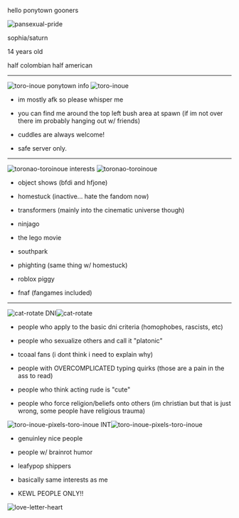 hello ponytown gooners 

![pansexual-pride](https://github.com/mvffinz/mvffinz/assets/171289582/fae54192-1734-4055-8d11-e0d18f192a88)


sophia/saturn

14 years old

half colombian half american

----------



![toro-inoue](https://github.com/mvffinz/mvffinz/assets/171289582/49f71bb1-69f9-4fd9-94de-ef5efbb3d7d6)
ponytown info ![toro-inoue](https://github.com/mvffinz/mvffinz/assets/171289582/0b0c2ead-206c-4fea-b552-74b77c11be2d)


* im mostly afk so please whisper me

* you can find me around the top left bush area at spawn (if im not over there im probably hanging out w/ friends)

* cuddles are always welcome!

* safe server only.

------------

![toronao-toroinoue](https://github.com/mvffinz/mvffinz/assets/171289582/48ec85b7-3311-4d3f-b2e9-0d44070d8a08) interests ![toronao-toroinoue](https://github.com/mvffinz/mvffinz/assets/171289582/969b90f6-0e66-4278-85f6-4c805b9e04af)

* object shows (bfdi and hfjone)

* homestuck (inactive... hate the fandom now)

* transformers (mainly into the cinematic universe though)

* ninjago

* the lego movie

* southpark 

* phighting (same thing w/ homestuck)

* roblox piggy

* fnaf (fangames included)

-------

![cat-rotate](https://github.com/mvffinz/mvffinz/assets/171289582/5a675711-ca90-46b6-a9c9-b65c9fb58fa9)
DNI![cat-rotate](https://github.com/mvffinz/mvffinz/assets/171289582/0caebdac-73b5-4a7b-b7f9-f82c44152f00)

* people who apply to the basic dni criteria (homophobes, rascists, etc)

* people who sexualize others and call it "platonic"

* tcoaal fans (i dont think i need to explain why)

* people with OVERCOMPLICATED typing quirks (those are a pain in the ass to read)

* people who think acting rude is "cute"

* people who force religion/beliefs onto others (im christian but that is just wrong, some people have religious trauma)

![toro-inoue-pixels-toro-inoue](https://github.com/mvffinz/mvffinz/assets/171289582/d2f73597-9916-4091-8d99-17f555cd88aa)
INT![toro-inoue-pixels-toro-inoue](https://github.com/mvffinz/mvffinz/assets/171289582/46d91dfd-1d7b-4481-b906-686dae6f89ef)

* genuinley nice people

* people w/ brainrot humor

* leafypop shippers

* basically same interests as me

* KEWL PEOPLE ONLY!!

![love-letter-heart](https://github.com/mvffinz/mvffinz/assets/171289582/6c211e70-61f0-40ae-a813-e7eb6230ab08)


